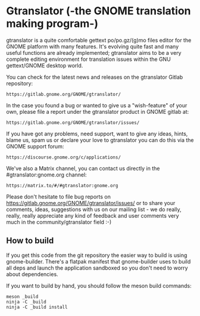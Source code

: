 # Gtranslator (-the GNOME translation making program-)

gtranslator is a quite comfortable gettext po/po.gz/(g)mo files editor for the
GNOME platform with many features. It's evolving quite fast and many useful
functions are already implemented; gtranslator aims to be a very complete
editing environment for translation issues within the GNU gettext/GNOME desktop
world.

You can check for the latest news and releases on the gtranslator Gitlab repository:

    https://gitlab.gnome.org/GNOME/gtranslator/

In the case you found a bug or wanted to give us a "wish-feature" of your own,
please file a report under the gtranslator product in GNOME gitlab at:

    https://gitlab.gnome.org/GNOME/gtranslator/issues/

If you have got any problems, need support, want to give any ideas, hints,
blame us, spam us or declare your love to gtranslator you can do this via the
GNOME support forum:

    https://discourse.gnome.org/c/applications/

We've also a Matrix channel, you can contact us directly in the #gtranslator:gnome.org channel:

    https://matrix.to/#/#gtranslator:gnome.org

Please don't hesitate to file bug reports on
https://gitlab.gnome.org/GNOME/gtranslator/issues/ or to share your comments,
ideas, suggestions with us on our mailing list - we do really, really, really
appreciate any kind of feedback and user comments very much in the
community/gtranslator field :-)

## How to build

If you get this code from the git repository the easier way to build is using
gnome-builder. There's a flatpak manifest that gnome-builder uses to build all
deps and launch the application sandboxed so you don't need to worry about
dependencies.

If you want to build by hand, you should follow the meson build commands:

```
meson _build
ninja -C _build
ninja -C _build install
```
